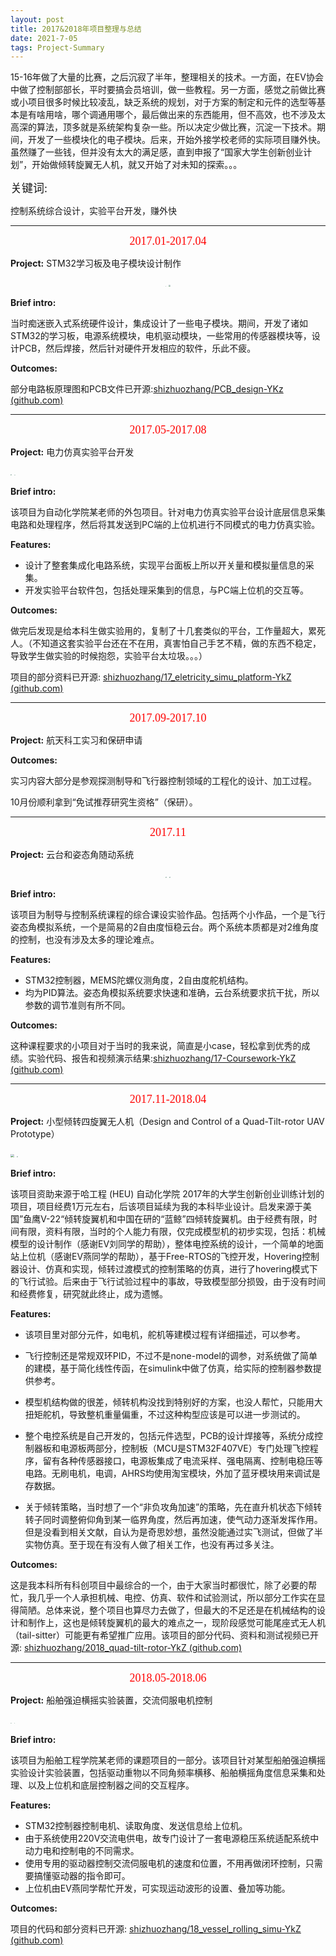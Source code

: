 ```yaml
---
layout: post
title: 2017&2018年项目整理与总结
date: 2021-7-05
tags: Project-Summary
---
```

15-16年做了大量的比赛，之后沉寂了半年，整理相关的技术。一方面，在EV协会中做了控制部部长，平时要搞会员培训，做一些教程。另一方面，感觉之前做比赛或小项目很多时候比较凌乱，缺乏系统的规划，对于方案的制定和元件的选型等基本是有啥用啥，哪个调通用哪个，最后做出来的东西能用，但不高效，也不涉及太高深的算法，顶多就是系统架构复杂一些。所以决定少做比赛，沉淀一下技术。期间，开发了一些模块化的电子模块。后来，开始外接学校老师的实际项目赚外快。虽然赚了一些钱，但并没有太大的满足感，直到申报了“国家大学生创新创业计划”，开始做倾转旋翼无人机，就又开始了对未知的探索。。。

<p align="left"><font face="黑体" size=4>关键词:</font></p> 

控制系统综合设计，实验平台开发，赚外快

___

<center> <font face="黑体" color=red size=4>2017.01-2017.04</font></center>

**Project:**  STM32学习板及电子模块设计制作

<center class="half">
    <img src="https://shizhuozhang.github.io/images/project_summary/IMG_20170621_144514.jpg" style="zoom:10%;" />
    <img src="https://shizhuozhang.github.io/images/project_summary/ahrs.jpg" style="zoom:20%;" />
</center>



**Brief intro:**

当时痴迷嵌入式系统硬件设计，集成设计了一些电子模块。期间，开发了诸如STM32的学习板，电源系统模块，电机驱动模块，一些常用的传感器模块等，设计PCB，然后焊接，然后针对硬件开发相应的软件，乐此不疲。

**Outcomes:**

部分电路板原理图和PCB文件已开源:[shizhuozhang/PCB_design-YKz (github.com)](https://github.com/shizhuozhang/PCB_design-YKz)

___

<center> <font face="黑体" color=red size=4>2017.05-2017.08</font></center>

**Project:**  电力仿真实验平台开发

<img src="https://shizhuozhang.github.io/images/project_summary/1-16348872754551.jpg" style="zoom:15%;" />

<img src="https://shizhuozhang.github.io/images/project_summary/2-16348872993152.jpg" style="zoom:10%;" />

**Brief intro:**

该项目为自动化学院某老师的外包项目。针对电力仿真实验平台设计底层信息采集电路和处理程序，然后将其发送到PC端的上位机进行不同模式的电力仿真实验。

**Features:**

* 设计了整套集成化电路系统，实现平台面板上所以开关量和模拟量信息的采集。
* 开发实验平台软件包，包括处理采集到的信息，与PC端上位机的交互等。

**Outcomes:**

做完后发现是给本科生做实验用的，复制了十几套类似的平台，工作量超大，累死人。（不知道这套实验平台还在不在用，真害怕自己手艺不精，做的东西不稳定，导致学生做实验的时候抱怨，实验平台太垃圾。。。）

项目的部分资料已开源: [shizhuozhang/17_eletricity_simu_platform-YkZ (github.com)](https://github.com/shizhuozhang/17_eletricity_simu_platform-YkZ)

___

<center> <font face="黑体" color=red size=4>2017.09-2017.10</font></center>

**Project:**  航天科工实习和保研申请

**Outcomes:**

实习内容大部分是参观探测制导和飞行器控制领域的工程化的设计、加工过程。

10月份顺利拿到“免试推荐研究生资格”（保研）。

___

<center> <font face="黑体" color=red size=4>2017.11</font></center>

**Project:**  云台和姿态角随动系统

<center class="half">
    <img src="https://shizhuozhang.github.io/images/project_summary/1.jpg" style="zoom:15%;" />
    <img src="https://shizhuozhang.github.io/images/project_summary/2.jpg" style="zoom:15%;" />
</center>

**Brief intro:**

该项目为制导与控制系统课程的综合课设实验作品。包括两个小作品，一个是飞行姿态角模拟系统，一个是简易的2自由度恒稳云台。两个系统本质都是对2维角度的控制，也没有涉及太多的理论难点。

**Features:**

* STM32控制器，MEMS陀螺仪测角度，2自由度舵机结构。
* 均为PID算法。姿态角模拟系统要求快速和准确，云台系统要求抗干扰，所以参数的调节准则有所不同。

**Outcomes:**

这种课程要求的小项目对于当时的我来说，简直是小case，轻松拿到优秀的成绩。实验代码、报告和视频演示结果:[shizhuozhang/17-Coursework-YkZ (github.com)](https://github.com/shizhuozhang/17-Coursework-YkZ)



___

<center> <font face="黑体" color=red size=4>2017.11-2018.04</font></center>

**Project:** 小型倾转四旋翼无人机（Design and Control of a Quad-Tilt-rotor UAV Prototype）

<img src="https://shizhuozhang.github.io/images/project_summary/Tilt-rotor-bet.JPG" style="zoom:35%;" />

<img src="https://shizhuozhang.github.io/images/project_summary/tiltrotor.jpg" style="zoom:15%;" />

**Brief intro:**

 该项目资助来源于哈工程 (HEU) 自动化学院 2017年的大学生创新创业训练计划的项目，项目经费1万元左右，后该项目延续为我的本科毕业设计。启发来源于美国”鱼鹰V-22“倾转旋翼机和中国在研的“蓝鲸”四倾转旋翼机。由于经费有限，时间有限，资料有限，当时的个人能力有限，仅完成模型机的初步实现，包括：机械模型的设计制作（感谢EV刘同学的帮助），整体电控系统的设计，一个简单的地面站上位机（感谢EV燕同学的帮助），基于Free-RTOS的飞控开发，Hovering控制器设计、仿真和实现，倾转过渡模式的控制策略的仿真，进行了hovering模式下的飞行试验。后来由于飞行试验过程中的事故，导致模型部分损毁，由于没有时间和经费修复，研究就此终止，成为遗憾。

**Features:**

* 该项目里对部分元件，如电机，舵机等建模过程有详细描述，可以参考。
* 飞行控制还是常规双环PID，不过不是none-model的调参，对系统做了简单的建模，基于简化线性传函，在simulink中做了仿真，给实际的控制器参数提供参考。

* 模型机结构做的很差，倾转机构没找到特别好的方案，也没人帮忙，只能用大扭矩舵机，导致整机重量偏重，不过这种构型应该是可以进一步测试的。

* 整个电控系统是自己开发的，包括元件选型，PCB的设计焊接等，系统分成控制器板和电源板两部分，控制板（MCU是STM32F407VE）专门处理飞控程序，留有各种传感器接口，电源板集成了电流采样、强电隔离、控制电稳压等电路。无刷电机，电调，AHRS均使用淘宝模块，外加了蓝牙模块用来调试是存数据。

* 关于倾转策略，当时想了一个“非负攻角加速”的策略，先在直升机状态下倾转转子同时调整俯仰角到某一临界角度，然后再加速，使气动力逐渐发挥作用。但是没看到相关文献，自认为是奇思妙想，虽然没能通过实飞测试，但做了半实物仿真。至于现在有没有人做了相关工作，也没有再过多关注。

**Outcomes:**

这是我本科所有科创项目中最综合的一个，由于大家当时都很忙，除了必要的帮忙，我几乎一个人承担机械、电控、仿真、软件和试验测试，所以部分工作实在显得简陋。总体来说，整个项目也算尽力去做了，但最大的不足还是在机械结构的设计和制作上，这也是倾转旋翼机的最大的难点之一，现阶段感觉可能尾座式无人机（tail-sitter）可能更有希望推广应用。该项目的部分代码、资料和测试视频已开源: [shizhuozhang/2018_quad-tilt-rotor-YkZ (github.com)](https://github.com/shizhuozhang/2018_quad-tilt-rotor-YkZ)



___

<center> <font face="黑体" color=red size=4>2018.05-2018.06</font></center>

**Project:**  船舶强迫横摇实验装置，交流伺服电机控制

<img src="https://shizhuozhang.github.io/images/project_summary/experiment1.jpg" style="zoom:10%;" />

<img src="https://shizhuozhang.github.io/images/project_summary/device1.jpg" style="zoom:8%;" />

**Brief intro:**

该项目为船舶工程学院某老师的课题项目的一部分。该项目针对某型船舶强迫横摇实验设计实验装置，包括驱动重物以不同角频率横移、船舶横摇角度信息采集和处理、以及上位机和底层控制器之间的交互程序。

**Features:**

* STM32控制器控制电机、读取角度、发送信息给上位机。
* 由于系统使用220V交流电供电，故专门设计了一套电源稳压系统适配系统中动力电和控制电的不同需求。
* 使用专用的驱动器控制交流伺服电机的速度和位置，不用再做闭环控制，只需要搞懂驱动器的指令即可。
* 上位机由EV燕同学帮忙开发，可实现运动波形的设置、叠加等功能。

**Outcomes:**

项目的代码和部分资料已开源: [shizhuozhang/18_vessel_rolling_simu-YkZ (github.com)](https://github.com/shizhuozhang/18_vessel_rolling_simu-YkZ)

